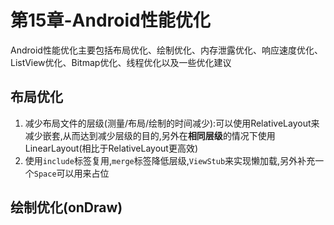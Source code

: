 # 第15章-Android性能优化

Android性能优化主要包括布局优化、绘制优化、内存泄露优化、响应速度优化、ListView优化、Bitmap优化、线程优化以及一些优化建议


## 布局优化

1. 减少布局文件的层级(测量/布局/绘制的时间减少):可以使用RelativeLayout来减少嵌套,从而达到减少层级的目的,另外在**相同层级**的情况下使用LinearLayout(相比于RelativeLayout更高效)  
2. 使用`include`标签复用,`merge`标签降低层级,`ViewStub`来实现懒加载,另外补充一个`Space`可以用来占位

## 绘制优化(onDraw)

